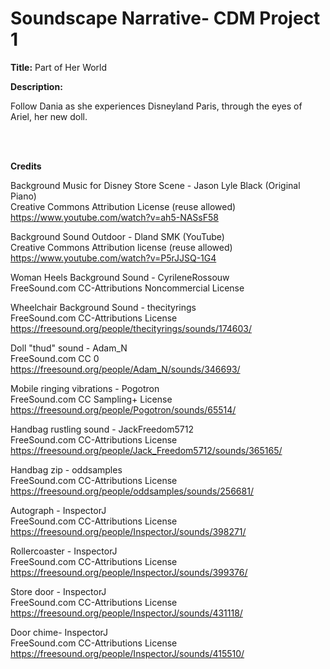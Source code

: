 <h1> Soundscape Narrative- CDM Project 1 </h1>

**Title:** Part of Her World 

**Description:** 

Follow Dania as she experiences Disneyland Paris, through the eyes of Ariel, her new doll.

<br/>
<br/>

**Credits**

Background Music for Disney Store Scene - Jason Lyle Black (Original Piano) 
<br/>Creative Commons Attribution License (reuse allowed)
https://www.youtube.com/watch?v=ah5-NASsF58

Background Sound Outdoor - Dland SMK (YouTube)
<br/>Creative Commons Attribution license (reuse allowed)
https://www.youtube.com/watch?v=P5rJJSQ-1G4

Woman Heels Background Sound - CyrileneRossouw 
<br/> FreeSound.com CC-Attributions Noncommercial License

Wheelchair Background Sound - thecityrings
<br/> FreeSound.com CC-Attributions License
https://freesound.org/people/thecityrings/sounds/174603/

Doll "thud" sound - Adam_N
<br/> FreeSound.com CC 0
https://freesound.org/people/Adam_N/sounds/346693/

Mobile ringing vibrations - Pogotron 
<br/> FreeSound.com CC Sampling+ License
https://freesound.org/people/Pogotron/sounds/65514/

Handbag rustling sound -  JackFreedom5712 
<br/> FreeSound.com CC-Attributions License 
https://freesound.org/people/Jack_Freedom5712/sounds/365165/

Handbag zip - oddsamples
<br/> FreeSound.com CC-Attributions License 
https://freesound.org/people/oddsamples/sounds/256681/

Autograph - InspectorJ
<br/> FreeSound.com CC-Attributions License 
https://freesound.org/people/InspectorJ/sounds/398271/

Rollercoaster - InspectorJ
<br/> FreeSound.com CC-Attributions License 
https://freesound.org/people/InspectorJ/sounds/399376/

Store door - InspectorJ
<br/> FreeSound.com CC-Attributions License 
https://freesound.org/people/InspectorJ/sounds/431118/

Door chime- InspectorJ
<br/> FreeSound.com CC-Attributions License 
https://freesound.org/people/InspectorJ/sounds/415510/
